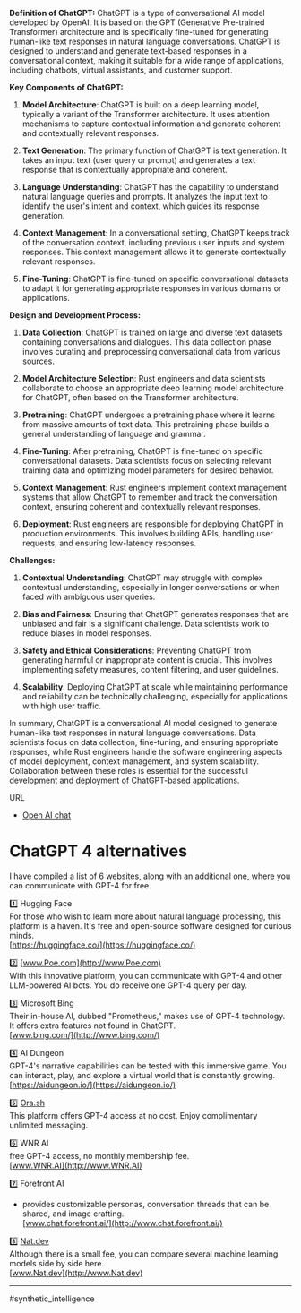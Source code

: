 **Definition of ChatGPT:** ChatGPT is a type of conversational AI model developed by OpenAI. It is based on the GPT (Generative Pre-trained Transformer) architecture and is specifically fine-tuned for generating human-like text responses in natural language conversations. ChatGPT is designed to understand and generate text-based responses in a conversational context, making it suitable for a wide range of applications, including chatbots, virtual assistants, and customer support.

**Key Components of ChatGPT:**

1. **Model Architecture**: ChatGPT is built on a deep learning model, typically a variant of the Transformer architecture. It uses attention mechanisms to capture contextual information and generate coherent and contextually relevant responses.
    
2. **Text Generation**: The primary function of ChatGPT is text generation. It takes an input text (user query or prompt) and generates a text response that is contextually appropriate and coherent.
    
3. **Language Understanding**: ChatGPT has the capability to understand natural language queries and prompts. It analyzes the input text to identify the user's intent and context, which guides its response generation.
    
4. **Context Management**: In a conversational setting, ChatGPT keeps track of the conversation context, including previous user inputs and system responses. This context management allows it to generate contextually relevant responses.
    
5. **Fine-Tuning**: ChatGPT is fine-tuned on specific conversational datasets to adapt it for generating appropriate responses in various domains or applications.
    

**Design and Development Process:**

1. **Data Collection**: ChatGPT is trained on large and diverse text datasets containing conversations and dialogues. This data collection phase involves curating and preprocessing conversational data from various sources.
    
2. **Model Architecture Selection**: Rust engineers and data scientists collaborate to choose an appropriate deep learning model architecture for ChatGPT, often based on the Transformer architecture.
    
3. **Pretraining**: ChatGPT undergoes a pretraining phase where it learns from massive amounts of text data. This pretraining phase builds a general understanding of language and grammar.
    
4. **Fine-Tuning**: After pretraining, ChatGPT is fine-tuned on specific conversational datasets. Data scientists focus on selecting relevant training data and optimizing model parameters for desired behavior.
    
5. **Context Management**: Rust engineers implement context management systems that allow ChatGPT to remember and track the conversation context, ensuring coherent and contextually relevant responses.
    
6. **Deployment**: Rust engineers are responsible for deploying ChatGPT in production environments. This involves building APIs, handling user requests, and ensuring low-latency responses.
    

**Challenges:**

1. **Contextual Understanding**: ChatGPT may struggle with complex contextual understanding, especially in longer conversations or when faced with ambiguous user queries.
    
2. **Bias and Fairness**: Ensuring that ChatGPT generates responses that are unbiased and fair is a significant challenge. Data scientists work to reduce biases in model responses.
    
3. **Safety and Ethical Considerations**: Preventing ChatGPT from generating harmful or inappropriate content is crucial. This involves implementing safety measures, content filtering, and user guidelines.
    
4. **Scalability**: Deploying ChatGPT at scale while maintaining performance and reliability can be technically challenging, especially for applications with high user traffic.
    

In summary, ChatGPT is a conversational AI model designed to generate human-like text responses in natural language conversations. Data scientists focus on data collection, fine-tuning, and ensuring appropriate responses, while Rust engineers handle the software engineering aspects of model deployment, context management, and system scalability. Collaboration between these roles is essential for the successful development and deployment of ChatGPT-based applications.


URL
- [Open AI chat](https://chat.openai.com/)

# ChatGPT 4 alternatives
I have compiled a list of 6 websites, along with an additional one, where you can communicate with GPT-4 for free.  
  
1️⃣ Hugging Face  
For those who wish to learn more about natural language processing, this platform is a haven. It's free and open-source software designed for curious minds.  
[https://huggingface.co/](https://huggingface.co/)  
  
2️⃣ [www.Poe.com](http://www.Poe.com)  
With this innovative platform, you can communicate with GPT-4 and other LLM-powered AI bots. You do receive one GPT-4 query per day.  
  
3️⃣ Microsoft Bing  
Their in-house AI, dubbed "Prometheus," makes use of GPT-4 technology. It offers extra features not found in ChatGPT.  
[www.bing.com/](http://www.bing.com/)  
  
4️⃣ AI Dungeon  
GPT-4's narrative capabilities can be tested with this immersive game. You can interact, play, and explore a virtual world that is constantly growing.  
[https://aidungeon.io/](https://aidungeon.io/)  
  
5️⃣ [Ora.sh](http://Ora.sh)  
This platform offers GPT-4 access at no cost. Enjoy complimentary unlimited messaging.  
  
6️⃣ WNR AI  
free GPT-4 access, no monthly membership fee.  
[www.WNR.AI](http://www.WNR.AI)  
  
7️⃣ Forefront AI  
- provides customizable personas, conversation threads that can be shared, and image crafting.  
[www.chat.forefront.ai/](http://www.chat.forefront.ai/)  
  
8️⃣ [Nat.dev](http://Nat.dev)  
Although there is a small fee, you can compare several machine learning models side by side here.  
[www.Nat.dev](http://www.Nat.dev)

---
#synthetic_intelligence 